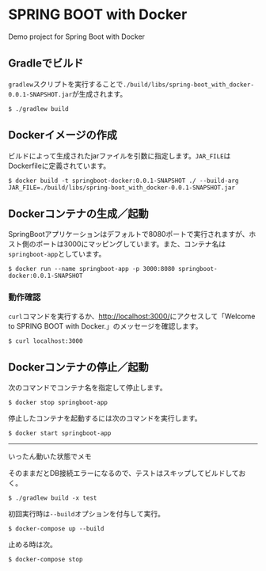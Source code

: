 # SPRING BOOT with Docker

Demo project for Spring Boot with Docker

## Gradleでビルド

`gradlew`スクリプトを実行することで`./build/libs/spring-boot_with_docker-0.0.1-SNAPSHOT.jar`が生成されます。

```
$ ./gradlew build
```

## Dockerイメージの作成

ビルドによって生成されたjarファイルを引数に指定します。`JAR_FILE`はDockerfileに定義されています。

```
$ docker build -t springboot-docker:0.0.1-SNAPSHOT ./ --build-arg JAR_FILE=./build/libs/spring-boot_with_docker-0.0.1-SNAPSHOT.jar
```

## Dockerコンテナの生成／起動

SpringBootアプリケーションはデフォルトで8080ポートで実行されますが、ホスト側のポートは3000にマッピングしています。また、コンテナ名は`springboot-app`としています。

```
$ docker run --name springboot-app -p 3000:8080 springboot-docker:0.0.1-SNAPSHOT
```

### 動作確認

`curl`コマンドを実行するか、[http://localhost:3000/](http://localhost:3000/)にアクセスして「Welcome to SPRING BOOT with Docker.」のメッセージを確認します。

```
$ curl localhost:3000
```

## Dockerコンテナの停止／起動

次のコマンドでコンテナ名を指定して停止します。

```
$ docker stop springboot-app
```

停止したコンテナを起動するには次のコマンドを実行します。

```
$ docker start springboot-app
```

***
いったん動いた状態でメモ

そのままだとDB接続エラーになるので、テストはスキップしてビルドしておく。
```
$ ./gradlew build -x test
```

初回実行時は`--build`オプションを付与して実行。
```
$ docker-compose up --build
```

止める時は次。
```
$ docker-compose stop
```